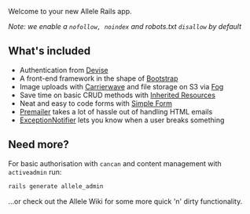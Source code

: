Welcome to your new Allele Rails app.

*Note: we enable a `nofollow, noindex` and robots.txt `disallow` by default*

## What's included

- Authentication from [Devise](https://github.com/plataformatec/devise)
- A front-end framework in the shape of [Bootstrap](http://twitter.github.io/bootstrap/)
- Image uploads with [Carrierwave](https://github.com/carrierwaveuploader/carrierwave) and file storage on S3 via [Fog](https://github.com/fog/fog)
- Save time on basic CRUD methods with [Inherited Resources](https://github.com/josevalim/inherited_resources)
- Neat and easy to code forms with [Simple Form](https://github.com/plataformatec/simple_form)
- [Premailer](https://github.com/fphilipe/premailer-rails) takes a lot of hassle out of handling HTML emails
- [ExceptionNotifier](https://github.com/rails/exception_notification) lets you know when a user breaks something

## Need more?

For basic authorisation with `cancan` and content management with `activeadmin` run:

```bash
rails generate allele_admin
```

...or check out the Allele Wiki for some more quick 'n' dirty functionality.